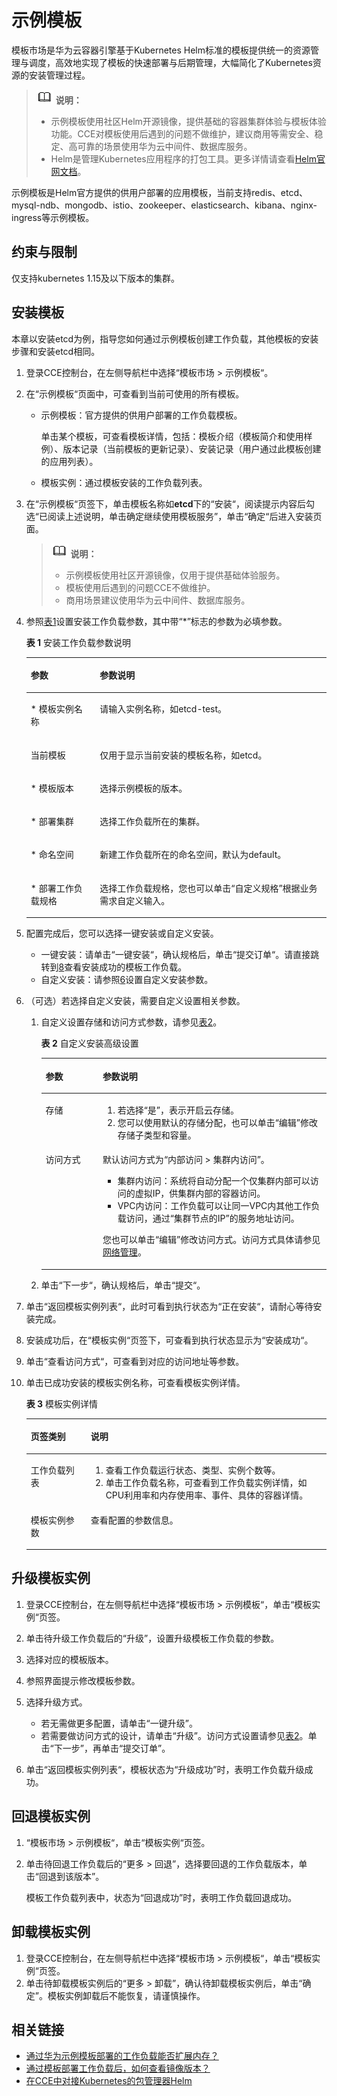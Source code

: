 # 示例模板<a name="cce_01_0049"></a>

模板市场是华为云容器引擎基于Kubernetes Helm标准的模板提供统一的资源管理与调度，高效地实现了模板的快速部署与后期管理，大幅简化了Kubernetes资源的安装管理过程。

>![](public_sys-resources/icon-note.gif) **说明：** 
>-   示例模板使用社区Helm开源镜像，提供基础的容器集群体验与模板体验功能。CCE对模板使用后遇到的问题不做维护，建议商用等需安全、稳定、高可靠的场景使用华为云中间件、数据库服务。
>-   Helm是管理Kubernetes应用程序的打包工具。更多详情请查看[Helm官网文档](https://helm.sh/)。

示例模板是Helm官方提供的供用户部署的应用模板，当前支持redis、etcd、mysql-ndb、mongodb、istio、zookeeper、elasticsearch、kibana、nginx-ingress等示例模板。

## 约束与限制<a name="section148624339590"></a>

仅支持kubernetes 1.15及以下版本的集群。

## 安装模板<a name="section13320115691819"></a>

本章以安装etcd为例，指导您如何通过示例模板创建工作负载，其他模板的安装步骤和安装etcd相同。

1.  登录CCE控制台，在左侧导航栏中选择“模板市场 \> 示例模板“。
2.  在“示例模板“页面中，可查看到当前可使用的所有模板。
    -   示例模板：官方提供的供用户部署的工作负载模板。

        单击某个模板，可查看模板详情，包括：模板介绍（模板简介和使用样例）、版本记录（当前模板的更新记录）、安装记录（用户通过此模板创建的应用列表）。

    -   模板实例：通过模板安装的工作负载列表。

3.  在“示例模板“页签下，单击模板名称如**etcd**下的“安装“，阅读提示内容后勾选“已阅读上述说明，单击确定继续使用模板服务”，单击“确定“后进入安装页面。

    >![](public_sys-resources/icon-note.gif) **说明：** 
    >-   示例模板使用社区开源镜像，仅用于提供基础体验服务。
    >-   模板使用后遇到的问题CCE不做维护。
    >-   商用场景建议使用华为云中间件、数据库服务。

4.  参照[表1](#table162952814911)设置安装工作负载参数，其中带“\*”标志的参数为必填参数。

    **表 1**  安装工作负载参数说明

    <a name="table162952814911"></a>
    <table><thead align="left"><tr id="row103018289492"><th class="cellrowborder" valign="top" width="23%" id="mcps1.2.3.1.1"><p id="p133002844910"><a name="p133002844910"></a><a name="p133002844910"></a>参数</p>
    </th>
    <th class="cellrowborder" valign="top" width="77%" id="mcps1.2.3.1.2"><p id="p193012818496"><a name="p193012818496"></a><a name="p193012818496"></a>参数说明</p>
    </th>
    </tr>
    </thead>
    <tbody><tr id="row230128124912"><td class="cellrowborder" valign="top" width="23%" headers="mcps1.2.3.1.1 "><p id="p103072894913"><a name="p103072894913"></a><a name="p103072894913"></a>* 模板实例名称</p>
    </td>
    <td class="cellrowborder" valign="top" width="77%" headers="mcps1.2.3.1.2 "><p id="p13062817498"><a name="p13062817498"></a><a name="p13062817498"></a>请输入实例名称，如etcd-test。</p>
    </td>
    </tr>
    <tr id="row71692502299"><td class="cellrowborder" valign="top" width="23%" headers="mcps1.2.3.1.1 "><p id="p416905032915"><a name="p416905032915"></a><a name="p416905032915"></a>当前模板</p>
    </td>
    <td class="cellrowborder" valign="top" width="77%" headers="mcps1.2.3.1.2 "><p id="p2169115022916"><a name="p2169115022916"></a><a name="p2169115022916"></a>仅用于显示当前安装的模板名称，如etcd。</p>
    </td>
    </tr>
    <tr id="row63012894914"><td class="cellrowborder" valign="top" width="23%" headers="mcps1.2.3.1.1 "><p id="p93042810499"><a name="p93042810499"></a><a name="p93042810499"></a>* 模板版本</p>
    </td>
    <td class="cellrowborder" valign="top" width="77%" headers="mcps1.2.3.1.2 "><p id="p33015285494"><a name="p33015285494"></a><a name="p33015285494"></a>选择示例模板的版本。</p>
    </td>
    </tr>
    <tr id="row12437124125315"><td class="cellrowborder" valign="top" width="23%" headers="mcps1.2.3.1.1 "><p id="p8437194113539"><a name="p8437194113539"></a><a name="p8437194113539"></a>* 部署集群</p>
    </td>
    <td class="cellrowborder" valign="top" width="77%" headers="mcps1.2.3.1.2 "><p id="p323714215492"><a name="p323714215492"></a><a name="p323714215492"></a>选择工作负载所在的集群。</p>
    </td>
    </tr>
    <tr id="row3481243163718"><td class="cellrowborder" valign="top" width="23%" headers="mcps1.2.3.1.1 "><p id="p114874319372"><a name="p114874319372"></a><a name="p114874319372"></a>* 命名空间</p>
    </td>
    <td class="cellrowborder" valign="top" width="77%" headers="mcps1.2.3.1.2 "><p id="p1848743113710"><a name="p1848743113710"></a><a name="p1848743113710"></a>新建工作负载所在的命名空间，默认为default。</p>
    </td>
    </tr>
    <tr id="row74371544185317"><td class="cellrowborder" valign="top" width="23%" headers="mcps1.2.3.1.1 "><p id="p6438164416535"><a name="p6438164416535"></a><a name="p6438164416535"></a>* 部署工作负载规格</p>
    </td>
    <td class="cellrowborder" valign="top" width="77%" headers="mcps1.2.3.1.2 "><p id="p1490113713815"><a name="p1490113713815"></a><a name="p1490113713815"></a>选择工作负载规格，您也可以单击<span class="uicontrol" id="uicontrol2890331141218"><a name="uicontrol2890331141218"></a><a name="uicontrol2890331141218"></a>“自定义规格”</span>根据业务需求自定义输入。</p>
    </td>
    </tr>
    </tbody>
    </table>

5.  配置完成后，您可以选择一键安装或自定义安装。
    -   一键安装：请单击“一键安装“，确认规格后，单击“提交订单“。请直接跳转到[8](#li5598113910416)查看安装成功的模板工作负载。
    -   自定义安装：请参照[6](#li1358211362176)设置自定义安装参数。

6.  <a name="li1358211362176"></a>（可选）若选择自定义安装，需要自定义设置相关参数。
    1.  自定义设置存储和访问方式参数，请参见[表2](#table17130947142313)。

        **表 2**  自定义安装高级设置

        <a name="table17130947142313"></a>
        <table><thead align="left"><tr id="row9128164762317"><th class="cellrowborder" valign="top" width="20%" id="mcps1.2.3.1.1"><p id="p12128194714236"><a name="p12128194714236"></a><a name="p12128194714236"></a>参数</p>
        </th>
        <th class="cellrowborder" valign="top" width="80%" id="mcps1.2.3.1.2"><p id="p1812854772318"><a name="p1812854772318"></a><a name="p1812854772318"></a>参数说明</p>
        </th>
        </tr>
        </thead>
        <tbody><tr id="row1212934752310"><td class="cellrowborder" valign="top" width="20%" headers="mcps1.2.3.1.1 "><p id="p1612834772320"><a name="p1612834772320"></a><a name="p1612834772320"></a><span class="keyword" id="keyword11292182172613"><a name="keyword11292182172613"></a><a name="keyword11292182172613"></a>存储</span></p>
        </td>
        <td class="cellrowborder" valign="top" width="80%" headers="mcps1.2.3.1.2 "><a name="ol19129164792313"></a><a name="ol19129164792313"></a><ol id="ol19129164792313"><li>若选择<span class="uicontrol" id="uicontrol122128515499"><a name="uicontrol122128515499"></a><a name="uicontrol122128515499"></a>“是”</span>，表示开启云存储。</li><li>您可以使用默认的存储分配，也可以单击<span class="uicontrol" id="uicontrol142138564912"><a name="uicontrol142138564912"></a><a name="uicontrol142138564912"></a>“编辑”</span>修改存储子类型和容量。</li></ol>
        </td>
        </tr>
        <tr id="row813010475230"><td class="cellrowborder" valign="top" width="20%" headers="mcps1.2.3.1.1 "><p id="p81291472232"><a name="p81291472232"></a><a name="p81291472232"></a>访问方式</p>
        </td>
        <td class="cellrowborder" valign="top" width="80%" headers="mcps1.2.3.1.2 "><p id="p112924717230"><a name="p112924717230"></a><a name="p112924717230"></a>默认访问方式为<span class="uicontrol" id="uicontrol1921615114910"><a name="uicontrol1921615114910"></a><a name="uicontrol1921615114910"></a>“内部访问 &gt; 集群内访问”</span>。</p>
        <a name="ul863134541716"></a><a name="ul863134541716"></a><ul id="ul863134541716"><li>集群内访问：系统将自动分配一个仅集群内部可以访问的虚拟IP，供集群内部的容器访问。</li><li>VPC内访问：工作负载可以让同一VPC内其他工作负载访问，通过<span class="uicontrol" id="uicontrol152311529192118"><a name="uicontrol152311529192118"></a><a name="uicontrol152311529192118"></a>“<span class="keyword" id="keyword27246126434"><a name="keyword27246126434"></a><a name="keyword27246126434"></a>集群节点的IP</span>”</span>的服务地址访问。</li></ul>
        <p id="p1129747122314"><a name="p1129747122314"></a><a name="p1129747122314"></a>您也可以单击<span class="uicontrol" id="uicontrol1121717517494"><a name="uicontrol1121717517494"></a><a name="uicontrol1121717517494"></a>“编辑”</span>修改访问方式。访问方式具体请参见<a href="网络管理.md">网络管理</a>。</p>
        </td>
        </tr>
        </tbody>
        </table>

    2.  单击“下一步“，确认规格后，单击“提交“。

7.  单击“返回模板实例列表“，此时可看到执行状态为“正在安装“，请耐心等待安装完成。
8.  <a name="li5598113910416"></a>安装成功后，在“模板实例“页签下，可查看到执行状态显示为“安装成功“。
9.  单击“查看访问方式“，可查看到对应的访问地址等参数。
10. 单击已成功安装的模板实例名称，可查看模板实例详情。

    **表 3**  模板实例详情

    <a name="table1642185503514"></a>
    <table><thead align="left"><tr id="row1264365516359"><th class="cellrowborder" valign="top" width="20%" id="mcps1.2.3.1.1"><p id="p76431955153512"><a name="p76431955153512"></a><a name="p76431955153512"></a>页签类别</p>
    </th>
    <th class="cellrowborder" valign="top" width="80%" id="mcps1.2.3.1.2"><p id="p176431155163517"><a name="p176431155163517"></a><a name="p176431155163517"></a>说明</p>
    </th>
    </tr>
    </thead>
    <tbody><tr id="row106431055133510"><td class="cellrowborder" valign="top" width="20%" headers="mcps1.2.3.1.1 "><p id="p1364315552359"><a name="p1364315552359"></a><a name="p1364315552359"></a>工作负载列表</p>
    </td>
    <td class="cellrowborder" valign="top" width="80%" headers="mcps1.2.3.1.2 "><a name="ol8357235153615"></a><a name="ol8357235153615"></a><ol id="ol8357235153615"><li>查看工作负载运行状态、类型、实例个数等。</li><li>单击工作负载名称，可查看到工作负载实例详情，如CPU利用率和内存使用率、事件、具体的容器详情。</li></ol>
    </td>
    </tr>
    <tr id="row1464335593515"><td class="cellrowborder" valign="top" width="20%" headers="mcps1.2.3.1.1 "><p id="p1264365518351"><a name="p1264365518351"></a><a name="p1264365518351"></a>模板实例参数</p>
    </td>
    <td class="cellrowborder" valign="top" width="80%" headers="mcps1.2.3.1.2 "><p id="p6643355103518"><a name="p6643355103518"></a><a name="p6643355103518"></a>查看配置的参数信息。</p>
    </td>
    </tr>
    </tbody>
    </table>


## 升级模板实例<a name="section10333113916447"></a>

1.  登录CCE控制台，在左侧导航栏中选择“模板市场 \> 示例模板“，单击“模板实例“页签。
2.  单击待升级工作负载后的“升级”，设置升级模板工作负载的参数。
3.  选择对应的模板版本。
4.  参照界面提示修改模板参数。
5.  选择升级方式。
    -   若无需做更多配置，请单击“一键升级”。
    -   若需要做访问方式的设计，请单击“升级”。访问方式设置请参见[表2](#table17130947142313)。单击“下一步”，再单击“提交订单”。

6.  单击“返回模板实例列表“，模板状态为“升级成功”时，表明工作负载升级成功。

## 回退模板实例<a name="section14406612104519"></a>

1.  “模板市场 \> 示例模板“，单击“模板实例“页签。
2.  单击待回退工作负载后的“更多 \> 回退”，选择要回退的工作负载版本，单击“回退到该版本”。

    模板工作负载列表中，状态为“回退成功”时，表明工作负载回退成功。


## 卸载模板实例<a name="section7511175217451"></a>

1.  登录CCE控制台，在左侧导航栏中选择“模板市场 \> 示例模板“，单击“模板实例“页签。
2.  单击待卸载模板实例后的“更多 \> 卸载”，确认待卸载模板实例后，单击“确定”。模板实例卸载后不能恢复，请谨慎操作。

## 相关链接<a name="section1329112743915"></a>

-   [通过华为示例模板部署的工作负载能否扩展内存？](https://support.huaweicloud.com/cce_faq/cce_faq_00113.html)
-   [通过模板部署工作负载后，如何查看镜像版本？](https://support.huaweicloud.com/cce_faq/cce_faq_00125.html)
-   [在CCE中对接Kubernetes的包管理器Helm](https://support.huaweicloud.com/bestpractice-cce/cce_bestpractice_00238.html)

